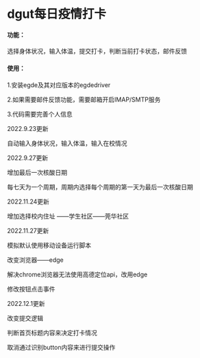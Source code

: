# dgut每日疫情打卡

#### 功能：

选择身体状况，输入体温，提交打卡，判断当前打卡状态，邮件反馈

#### 使用：

1.安装egde及其对应版本的egdedriver

2.如果需要邮件反馈功能，需要邮箱开启IMAP/SMTP服务

3.代码需要完善个人信息



2022.9.23更新

自动输入身体状况，输入体温，输入在校情况



2022.9.27更新

增加最后一次核酸日期

每七天为一个周期，周期内选择每个周期的第一天为最后一次核酸日期



2022.11.24更新

增加选择校内住址 ——学生社区——莞华社区



2022.11.27更新

模拟默认使用移动设备运行脚本

改变浏览器——edge

解决chrome浏览器无法使用高德定位api，改用edge

修改按钮点击事件



2022.12.1更新

改变提交逻辑

判断首页标题内容来决定打卡情况

取消通过识别button内容来进行提交操作
